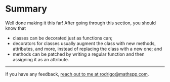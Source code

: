 # Summary

Well done making it this far!
After going through this section, you should know that

 - classes can be decorated just as functions can;
 - decorators for classes usually augment the class with new methods, attributes, and more, instead of replacing the class with a new one; and
 - methods can be patched by writing a regular function and then assigning it as an attribute.

---

If you have any feedback, [reach out to me at rodrigo@mathspp.com](mailto:rodrigo@mathspp.com).
